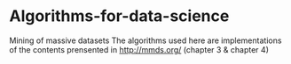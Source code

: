 # Algorithms-for-data-science
Mining of massive datasets
The algorithms used here are implementations of the contents prensented in  http://mmds.org/ (chapter 3 & chapter 4)
